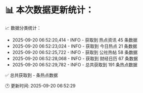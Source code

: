 📊 本次数据更新统计：
==========================

📈 数据分类统计：
- 2025-09-20 06:52:20,414 - INFO - 获取到 热点资讯 45 条数据
- 2025-09-20 06:52:23,024 - INFO - 获取到 今日热点 21 条数据
- 2025-09-20 06:52:25,722 - INFO - 获取到 公社热帖 58 条数据
- 2025-09-20 06:52:28,068 - INFO - 获取到 财经日历 67 条数据
- 2025-09-20 06:52:29,782 - INFO - 总共获取到 191 条热点数据

✅ 总共获取到 - 条热点数据

🕐 更新时间: 2025-09-20 06:52:29
